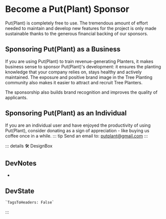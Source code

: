 
# Become a Put(Plant) Sponsor

<eco>Put(Plant)</eco> is completely free to use. The tremendous amount of effort needed to maintain and develop new features for the project is only made sustainable thanks to the generous financial backing of our sponsors.

## Sponsoring <eco>Put(Plant)</eco> as a Business

If you are using <eco>Put(Plant)</eco> to train revenue-generating Planters, it makes business sense to sponsor <eco>Put(Plant)</eco>'s development: it ensures the planting knowledge that your company relies on, stays healthy and actively maintained. The exposure and positive brand image in the Tree Planting community also makes it easier to attract and recruit Tree Planters.

The sponsorship also builds brand recognition and improves the quality of applicants.

## Sponsoring <eco>Put(Plant)</eco> as an Individual

If you are an individual user and have enjoyed the productivity of using <eco>Put(Plant)</eco>, consider donating as a sign of appreciation - like buying us coffee once in a while.
::: tip Send an email to:
<putplant@gmail.com>
:::

::: details 🛠 <dev>DesignBox</dev>

## DevNotes

-

## DevState

```py
`TagsToHeaders: False`
```

:::
